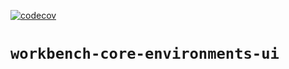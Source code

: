 [![codecov](https://app.codecov.io/github/aws-solutions/solution-spark-on-aws/tree/codecov/branch/codecov/graph/badge.svg?flag=workbench-core-environments-ui)](https://app.codecov.io/github/aws-solutions/solution-spark-on-aws/tree/codecov)

# `workbench-core-environments-ui`
